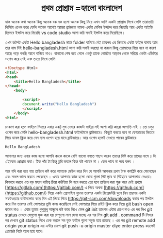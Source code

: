 <h1 align="center">প্রথম প্রোগ্রাম =হ্যালো বাংলাদেশ </h1>

যাক অনেক কথা অনেক কিছু অনেক বক বক হলো অনেক কিছু নিয়ে এখন আসি একটা প্রোগ্রাম লিখে ফেলি তারাতারি পিসিটা ওপেন করে ফেলি অনেক আগেই আমরা ব্রাউজার নামক একটা মেশিন ইন্সটল করে নিয়েছি আর একটা আইডি হিসেবে ইন্সটল করে নিয়েছি vs code studio আশা করি সবাই ইন্সটল করে নিয়েছিলে। 

এখন জটপট একটা Hello bangladesh নামে  folder বানিয়ে নেই তারপর এর ভিতরে একটা ফাইল বানায় আর তার নাম দিই  hello-bangladesh.html আশা করি সবাই করছো না করলে কিন্তু তোমাদের বিয়ে হবে না কারণ আছে পড়ে বলছি আগে বানিয়ে নাও। বানানো শেষ হয়ে গেলে একটু তাকে গোমটার আড়াল থেকে সরিয়ে একটা এডিটরে ওপেন করে নেই এবং তাতে লিখে ফেলি

```html
<!Doctype Html>
<html>
<head>
    <title>Hello Bangladesh</title>
</head>
    <body>
        
        <script>
        document.write("Hello Bangladesh")
        </script>
    </body>
<html>
```



মেকাপ করা হলে ফাইলে ভিতরে এবার একটু মুখ দেখার কাজটা সাইরা লই আশা করি কারো আপাত্তি নাই । তো চলুন ওপেন করে ফেলি hello-bangladesh.html ফাইলটাকে ব্রাউজারে। কিছুই করতে হবে না ফোল্ডারের ভিতরে গিয়ে ডাবল ক্লিক করে নেন ব্যস ওপেন হয়ে যাবে ব্রাউজারে। আর ওপেন হলেই দেখতে পাবেন ব্রাউজারে

```Hello Bangladesh```

আপানার জন্য এবার কাজ হলো  আপনি কাকে কাকে বেশি হ্যালো বলতে পছন্দ করেন তাদের লিষ্ট করে তাদের নামে ৫ টা এইরকম প্রোগ্রাম করা। টিক পাঁচ টা কিন্তু চুরি করলে কিন্ত বউ পাবেন না । কেন পাবে না পরে বলব ।

আর যদি করা হয়ে যায় তাইলে কষ্ট করে আমাকে মেইল করে দিন যে আপনি আপনার প্রথম টাস্ক কমপ্লিট করে ফেলেছেন এবং সফল ভাবে করতে পেরেছেন । এবার আপনার কাজ হলো কোড গুলো গিট ল্যাব বা গিটহাবে আপলোড দেওয়া। কিভাবে করবে এত বড় মহান দায়িত্ব চিন্তা করিইয়া কি হবে করতে তো হবে তাইলে করা শুরু করে দেই  প্রথমে  [https://gitlab.com](https://gitlab.com/) এ গিয়ে অথবা [https://github.com](https://github.com/) গিয়ে একটা প্রোপাইল খুলেন তারপর একটা রিপ্রেজটরি খুলে নিন তারপর একটা সফটওয়্যার ডাউনলোড করে নিন এই লিঙ্কে গিয়ে <https://git-scm.com/downloads> করার পর ইন্সটল করে নিন তারপর যেই ফোল্ডারে তুমি কাজ করেছিলে সেই ফোল্ডারে গিয়ে রাইট ক্লিক করে নিয়ে git bash open করেন নাও । এবার তুমার গুলুমুলু আঙ্গুলে কষ্ট করে লিখে ফেল git init তারপর এন্টার চেপে দাও এর পর লিখ git status দেখবে যেগুলো যুক্ত করা হয় সেগুলো লাল দেখা যাচ্ছে এর পর লিখ  git add . command টি লিখার পর দেখবে git status লিখে চেক করলে সব যুক্ত ফাইল গুলো সবুজ হয়ে রয়েছে । এর পর  git remote add origin your origin এর এন্টার চেপে git push -u origin master diye enter press করলেই প্রোজেক্ট গিটে  আপ হয়ে যাবে। 







 